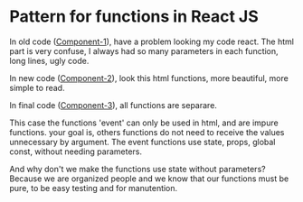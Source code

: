 # Pattern for functions in React JS

In old code ([Component-1](https://github.com/romulosardinha/pattern-function-react/blob/main/component-1/index.js)), have a problem looking my code react. The html part is very confuse, I always had so many parameters in each function, long lines, ugly code.

In new code ([Component-2](https://github.com/romulosardinha/pattern-function-react/blob/main/component-2/index.js)), look this html functions, more beautiful, more simple to read.

In final code ([Component-3](https://github.com/romulosardinha/pattern-function-react/blob/main/component-3)), all functions are separare.

This case the functions 'event' can only be used in html, and are impure functions. your goal is, others functions do not need to receive the values unnecessary by argument. The event functions use state, props, global const, without needing parameters.

And why don't we make the functions use state without parameters? Because we are organized people and we know that our functions must be pure, to be easy testing and for manutention.
